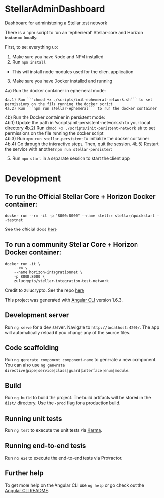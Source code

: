 # StellarAdminDashboard

Dashboard for administering a Stellar test network

There is a npm script to run an 'ephemeral' Stellar-core and Horizon instance locally.

First, to set everything up:

1) Make sure you have Node and NPM installed  
2) Run ```npm install```  
 - This will install node modules used for the client application  
3) Make sure you have Docker installed and running  

4a) Run the docker container in ephemeral mode:  

    4a.1) Run ```chmod +x ./scripts/init-ephemeral-network.sh``` to set permissions on the file running the docker script  
    4a.2) Run ```npm run stellar-ephemeral``` to run the docker container  

4b) Run the Docker container in persistent mode:  
    4b.1) Update the path in /scripts/init-persistent-network.sh to your local directory
    4b.2) Run ```chmod +x ./scripts/init-peristent-network.sh``` to set permissions on the file running the docker script  
    4b.3) Run ```npm run stellar-persistent``` to initialize the docker container  
    4b.4) Go through the interactive steps. Then, quit the session.
    4b.5) Restart the service with another ```npm run stellar-persistent```

5) Run ```npm start``` in a separate session to start the client app  


# Development

## To run the Official Stellar Core + Horizon Docker container:

```
docker run --rm -it -p "8000:8000" --name stellar stellar/quickstart --testnet
```

See the official docs [here](https://github.com/stellar/docker-stellar-core-horizon)

## To run a community Stellar Core + Horizon Docker container:

```
docker run -it \
    --rm \
    --name horizon-integrationnet \
    -p 8000:8000 \
    zulucrypto/stellar-integration-test-network
```
Credit to zulucrypto. See the repo [here](https://github.com/zulucrypto/docker-stellar-integration-test-network)

This project was generated with [Angular CLI](https://github.com/angular/angular-cli) version 1.6.3.

## Development server

Run `ng serve` for a dev server. Navigate to `http://localhost:4200/`. The app will automatically reload if you change any of the source files.

## Code scaffolding

Run `ng generate component component-name` to generate a new component. You can also use `ng generate directive|pipe|service|class|guard|interface|enum|module`.

## Build

Run `ng build` to build the project. The build artifacts will be stored in the `dist/` directory. Use the `-prod` flag for a production build.

## Running unit tests

Run `ng test` to execute the unit tests via [Karma](https://karma-runner.github.io).

## Running end-to-end tests

Run `ng e2e` to execute the end-to-end tests via [Protractor](http://www.protractortest.org/).

## Further help

To get more help on the Angular CLI use `ng help` or go check out the [Angular CLI README](https://github.com/angular/angular-cli/blob/master/README.md).
